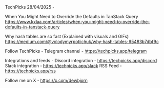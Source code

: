 TechPicks 28/04/2025 -

When You Might Need to Override the Defaults in TanStack Query
https://www.kxlaa.com/articles/when-you-might-need-to-override-the-defaults-in-tanstack-query

Why hash tables are so fast (Explained with visuals and GIFs)
https://medium.com/@volodymyrpotiichuk/why-hash-tables-65483b7dbf9c

Follow TechPicks -
Telegram channel - https://techpicks.app/telegram

Integrations and feeds -
Discord integration - https://techpicks.app/discord
Slack integration - https://techpicks.app/slack
RSS Feed - https://techpicks.app/rss

Follow me on X - https://x.com/dewbjorn